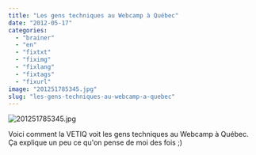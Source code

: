 ```yaml
---
title: "Les gens techniques au Webcamp à Québec"
date: "2012-05-17"
categories: 
  - "brainer"
  - "en"
  - "fixtxt"
  - "fiximg"
  - "fixlang"
  - "fixtags"
  - "fixurl"
image: "201251785345.jpg"
slug: "les-gens-techniques-au-webcamp-a-quebec"
---
```


![](images/201251785345.jpg "201251785345.jpg")

Voici comment la VETIQ voit les gens techniques au Webcamp à Québec. Ça explique un peu ce qu'on pense de moi des fois ;)
